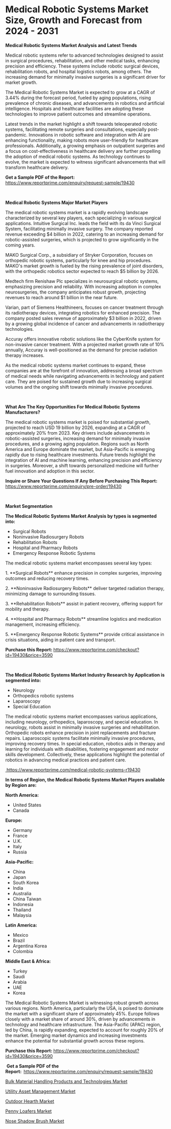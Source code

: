 <p><h1>Medical Robotic Systems Market Size, Growth and Forecast from 2024 - 2031</h1></p><p><strong>Medical Robotic Systems Market Analysis and Latest Trends</strong></p>
<p><p>Medical robotic systems refer to advanced technologies designed to assist in surgical procedures, rehabilitation, and other medical tasks, enhancing precision and efficiency. These systems include robotic surgical devices, rehabilitation robots, and hospital logistics robots, among others. The increasing demand for minimally invasive surgeries is a significant driver for market growth. </p><p>The Medical Robotic Systems Market is expected to grow at a CAGR of 3.44% during the forecast period, fueled by aging populations, rising prevalence of chronic diseases, and advancements in robotics and artificial intelligence. Hospitals and healthcare facilities are adopting these technologies to improve patient outcomes and streamline operations. </p><p>Latest trends in the market highlight a shift towards teleoperated robotic systems, facilitating remote surgeries and consultations, especially post-pandemic. Innovations in robotic software and integration with AI are enhancing functionality, making robots more user-friendly for healthcare professionals. Additionally, a growing emphasis on outpatient surgeries and a focus on cost-effectiveness in healthcare delivery are further propelling the adoption of medical robotic systems. As technology continues to evolve, the market is expected to witness significant advancements that will transform healthcare delivery.</p></p>
<p><strong>Get a Sample PDF of the Report:&nbsp;</strong> <a href="https://www.reportprime.com/enquiry/request-sample/19430?utm_campaign=48&utm_medium=2&utm_source=Github&utm_content=ia&utm_term=23112024&utm_id=medical-robotic-systems">https://www.reportprime.com/enquiry/request-sample/19430</a></p>
<p>&nbsp;</p>
<p><strong>Medical Robotic Systems Major Market Players</strong></p>
<p><p>The medical robotic systems market is a rapidly evolving landscape characterized by several key players, each specializing in various surgical applications. Intuitive Surgical Inc. leads the field with its da Vinci Surgical System, facilitating minimally invasive surgery. The company reported revenue exceeding $4 billion in 2022, catering to an increasing demand for robotic-assisted surgeries, which is projected to grow significantly in the coming years.</p><p>MAKO Surgical Corp., a subsidiary of Stryker Corporation, focuses on orthopedic robotic systems, particularly for knee and hip procedures. MAKO's market growth is fueled by the rising prevalence of joint disorders, with the orthopedic robotics sector expected to reach $5 billion by 2026. </p><p>Medtech firm Renishaw Plc specializes in neurosurgical robotic systems, emphasizing precision and reliability. With increasing adoption in complex neurosurgeries, the company anticipates robust growth, projecting revenues to reach around $1 billion in the near future.</p><p>Varian, part of Siemens Healthineers, focuses on cancer treatment through its radiotherapy devices, integrating robotics for enhanced precision. The company posted sales revenue of approximately $3 billion in 2022, driven by a growing global incidence of cancer and advancements in radiotherapy technologies.</p><p>Accuray offers innovative robotic solutions like the CyberKnife system for non-invasive cancer treatment. With a projected market growth rate of 10% annually, Accuray is well-positioned as the demand for precise radiation therapy increases.</p><p>As the medical robotic systems market continues to expand, these companies are at the forefront of innovation, addressing a broad spectrum of medical needs while navigating advancements in technology and patient care. They are poised for sustained growth due to increasing surgical volumes and the ongoing shift towards minimally invasive procedures.</p></p>
<p>&nbsp;</p>
<p><strong>What Are The Key Opportunities For Medical Robotic Systems Manufacturers?</strong></p>
<p><p>The medical robotic systems market is poised for substantial growth, projected to reach USD 19 billion by 2026, expanding at a CAGR of approximately 20% from 2023. Key drivers include advancements in robotic-assisted surgeries, increasing demand for minimally invasive procedures, and a growing aging population. Regions such as North America and Europe dominate the market, but Asia-Pacific is emerging rapidly due to rising healthcare investments. Future trends highlight the integration of AI and machine learning, enhancing precision and efficiency in surgeries. Moreover, a shift towards personalized medicine will further fuel innovation and adoption in this sector.</p></p>
<p><strong>Inquire or Share Your Questions If Any Before Purchasing This Report:</strong> <a href="https://www.reportprime.com/enquiry/pre-order/19430?utm_campaign=48&utm_medium=2&utm_source=Github&utm_content=ia&utm_term=23112024&utm_id=medical-robotic-systems">https://www.reportprime.com/enquiry/pre-order/19430</a></p>
<p>&nbsp;</p>
<p><strong>Market Segmentation</strong></p>
<p><strong>The Medical Robotic Systems Market Analysis by types is segmented into:</strong></p>
<p><ul><li>Surgical Robots</li><li>Noninvasive Radiosurgery Robots</li><li>Rehabilitation Robots</li><li>Hospital and Pharmacy Robots</li><li>Emergency Response Robotic Systems</li></ul></p>
<p><p>The medical robotic systems market encompasses several key types: </p><p>1. **Surgical Robots** enhance precision in complex surgeries, improving outcomes and reducing recovery times.</p><p>2. **Noninvasive Radiosurgery Robots** deliver targeted radiation therapy, minimizing damage to surrounding tissues.</p><p>3. **Rehabilitation Robots** assist in patient recovery, offering support for mobility and therapy.</p><p>4. **Hospital and Pharmacy Robots** streamline logistics and medication management, increasing efficiency.</p><p>5. **Emergency Response Robotic Systems** provide critical assistance in crisis situations, aiding in patient care and transport.</p></p>
<p><strong>Purchase this Report:&nbsp;</strong><a href="https://www.reportprime.com/checkout?id=19430&price=3590&utm_campaign=48&utm_medium=2&utm_source=Github&utm_content=ia&utm_term=23112024&utm_id=medical-robotic-systems">https://www.reportprime.com/checkout?id=19430&price=3590</a></p>
<p>&nbsp;</p>
<p><strong>The Medical Robotic Systems Market Industry Research by Application is segmented into:</strong></p>
<p><ul><li>Neurology</li><li>Orthopedics robotic systems</li><li>Laparoscopy</li><li>Special Education</li></ul></p>
<p><p>The medical robotic systems market encompasses various applications, including neurology, orthopedics, laparoscopy, and special education. In neurology, robots assist in minimally invasive surgeries and rehabilitation. Orthopedic robots enhance precision in joint replacements and fracture repairs. Laparoscopic systems facilitate minimally invasive procedures, improving recovery times. In special education, robotics aids in therapy and learning for individuals with disabilities, fostering engagement and motor skills development. Collectively, these applications highlight the potential of robotics in advancing medical practices and patient care.</p></p>
<p><a href="https://www.reportprime.com/medical-robotic-systems-r19430?utm_campaign=48&utm_medium=2&utm_source=Github&utm_content=ia&utm_term=23112024&utm_id=medical-robotic-systems">&nbsp;https://www.reportprime.com/medical-robotic-systems-r19430</a></p>
<p><strong>In terms of Region, the Medical Robotic Systems Market Players available by Region are:</strong></p>
<p>
    <p> <strong> North America: </strong>
        <ul>
            <li>United States</li>
            <li>Canada</li>
        </ul>
        </p> 
    <p> <strong> Europe: </strong>
        <ul>
            <li>Germany</li>
            <li>France</li>
            <li>U.K.</li>
            <li>Italy</li>
            <li>Russia</li>
        </ul>
        </p> 
    <p> <strong> Asia-Pacific: </strong>
        <ul>
            <li>China</li>
            <li>Japan</li>
            <li>South Korea</li>
            <li>India</li>
            <li>Australia</li>
            <li>China Taiwan</li>
            <li>Indonesia</li>
            <li>Thailand</li>
            <li>Malaysia</li>
        </ul>
        </p> 
    <p> <strong> Latin America: </strong>
        <ul>
            <li>Mexico</li>
            <li>Brazil</li>
            <li>Argentina Korea</li>
            <li>Colombia</li>
        </ul>
        </p> 
    <p> <strong> Middle East & Africa: </strong>
        <ul>
            <li>Turkey</li>
            <li>Saudi</li>
            <li>Arabia</li>
            <li>UAE</li>
            <li>Korea</li>
        </ul>
    </p>
    </p>
<p><p>The Medical Robotic Systems Market is witnessing robust growth across various regions. North America, particularly the USA, is poised to dominate the market with a significant share of approximately 45%. Europe follows closely with a market share of around 30%, driven by advancements in technology and healthcare infrastructure. The Asia-Pacific (APAC) region, led by China, is rapidly expanding, expected to account for roughly 20% of the market. Emerging market dynamics and increasing investments enhance the potential for substantial growth across these regions.</p></p>
<p><strong>Purchase this Report: </strong><a href="https://www.reportprime.com/checkout?id=19430&price=3590&utm_campaign=48&utm_medium=2&utm_source=Github&utm_content=ia&utm_term=23112024&utm_id=medical-robotic-systems">https://www.reportprime.com/checkout?id=19430&price=3590</a></p>
<p>&nbsp;<strong>Get a Sample PDF of the Report:&nbsp;&nbsp;</strong><a href="https://www.reportprime.com/enquiry/request-sample/19430?utm_campaign=48&utm_medium=2&utm_source=Github&utm_content=ia&utm_term=23112024&utm_id=medical-robotic-systems">https://www.reportprime.com/enquiry/request-sample/19430</a></p>
<p><strong></strong></p>
<p><p><a href="https://issuu.com/reportprime-2/docs/bulk-material-handling-products-and_482da692d5faa0?utm_campaign=48&utm_medium=2&utm_source=Github&utm_content=ia&utm_term=23112024&utm_id=medical-robotic-systems">Bulk Material Handling Products and Technologies Market</a></p><p><a href="https://issuu.com/reportprime-2/docs/utility-asset-management-market-siz_f119b7a5021083?utm_campaign=48&utm_medium=2&utm_source=Github&utm_content=ia&utm_term=23112024&utm_id=medical-robotic-systems">Utility Asset Management Market</a></p><p><a href="https://www.linkedin.com/pulse/outdoor-hearth-market-size-growth-expected-reach-cagr-72-from-snohe?utm_campaign=48&utm_medium=2&utm_source=Github&utm_content=ia&utm_term=23112024&utm_id=medical-robotic-systems">Outdoor Hearth Market</a></p><p><a href="https://www.linkedin.com/pulse/penny-loafers-market-report-2024-2031-cagr-analysis-growth-trends-7xzzc?utm_campaign=48&utm_medium=2&utm_source=Github&utm_content=ia&utm_term=23112024&utm_id=medical-robotic-systems">Penny Loafers Market</a></p><p><a href="https://www.linkedin.com/pulse/annual-growth-nose-shadow-brush-market-54-cagr-revenue-trends-n2j2e?utm_campaign=48&utm_medium=2&utm_source=Github&utm_content=ia&utm_term=23112024&utm_id=medical-robotic-systems">Nose Shadow Brush Market</a></p></p>